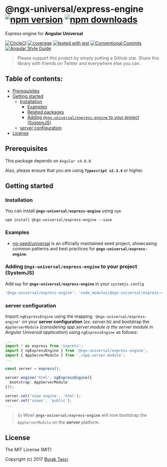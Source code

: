 # @ngx-universal/express-engine [![npm version](https://badge.fury.io/js/%40ngx-universal%2Fexpress-engine.svg)](https://www.npmjs.com/package/@ngx-universal/express-engine) [![npm downloads](https://img.shields.io/npm/dm/%40ngx-universal%2Fexpress-engine.svg)](https://www.npmjs.com/package/@ngx-universal/express-engine)
Express engine for **Angular Universal**

[![CircleCI](https://circleci.com/gh/fulls1z3/ngx-universal.svg?style=shield)](https://circleci.com/gh/fulls1z3/ngx-universal)
[![coverage](https://codecov.io/github/fulls1z3/ngx-universal/coverage.svg?branch=master)](https://codecov.io/gh/fulls1z3/ngx-universal)
[![tested with jest](https://img.shields.io/badge/tested_with-jest-99424f.svg)](https://github.com/facebook/jest)
[![Conventional Commits](https://img.shields.io/badge/Conventional%20Commits-1.0.0-yellow.svg)](https://conventionalcommits.org)
[![Angular Style Guide](https://mgechev.github.io/angular2-style-guide/images/badge.svg)](https://angular.io/styleguide)

> Please support this project by simply putting a Github star. Share this library with friends on Twitter and everywhere else you can.

## Table of contents:
- [Prerequisites](#prerequisites)
- [Getting started](#getting-started)
  - [Installation](#installation)
	- [Examples](#examples)
	- [Related packages](#related-packages)
	- [Adding `@ngx-universal/express-engine` to your project (SystemJS)](#adding-systemjs)
  - [server configuration](#server-config)
- [License](#license)

## <a name="prerequisites"></a> Prerequisites
This package depends on `Angular v4.0.0`.

Also, please ensure that you are using **`Typescript v2.3.4`** or higher.

## <a name="getting-started"></a> Getting started
### <a name="installation"></a> Installation
You can install **`@ngx-universal/express-engine`** using `npm`
```
npm install @ngx-universal/express-engine --save
```

### <a name="examples"></a> Examples
- [ng-seed/universal] is an officially maintained seed project, showcasing common patterns and best practices for **`@ngx-universal/express-engine`**.

### <a name="adding-systemjs"></a> Adding `@ngx-universal/express-engine` to your project (SystemJS)
Add `map` for **`@ngx-universal/express-engine`** in your `systemjs.config`
```javascript
'@ngx-universal/express-engine': 'node_modules/@ngx-universal/express-engine/bundles/express-engine.umd.min.js'
```

### <a name="server-config"></a> server configuration
Import `ngExpressEngine` using the mapping `'@ngx-universal/express-engine'` on your **server configuration** (*ex: server.ts*)
and bootstrap the `AppServerModule` (*considering app.server.module is the server module in Angular Universal application*)
using `ngExpressEngine` as follows:

```TypeScript
...
import * as express from 'express';
import { ngExpressEngine } from '@ngx-universal/express-engine';
import { AppServerModule } from './app.server.module';
...

const server = express();

server.engine('html', ngExpressEngine({
  bootstrap: AppServerModule
}));

server.set('view engine', 'html');
server.set('views', 'public');
...
```

> :+1: Wow! **`@ngx-universal/express-engine`** will now bootstrap the `AppServerModule` on the **server** platform.

## <a name="license"></a> License
The MIT License (MIT)

Copyright (c) 2017 [Burak Tasci]

[ng-seed/universal]: https://github.com/ng-seed/universal
[Burak Tasci]: https://github.com/fulls1z3
